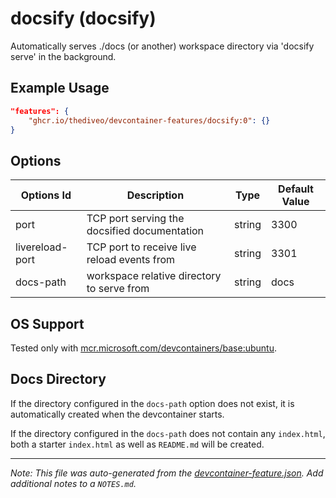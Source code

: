 
# docsify (docsify)

Automatically serves ./docs (or another) workspace directory via 'docsify serve' in the background.

## Example Usage

```json
"features": {
    "ghcr.io/thediveo/devcontainer-features/docsify:0": {}
}
```

## Options

| Options Id | Description | Type | Default Value |
|-----|-----|-----|-----|
| port | TCP port serving the docsified documentation | string | 3300 |
| livereload-port | TCP port to receive live reload events from | string | 3301 |
| docs-path | workspace relative directory to serve from | string | docs |

## OS Support

Tested only with
[mcr.microsoft.com/devcontainers/base:ubuntu](https://mcr.microsoft.com/en-us/artifact/mar/devcontainers/base/about#about:_ubuntu).

## Docs Directory

If the directory configured in the `docs-path` option does not exist, it is
automatically created when the devcontainer starts.

If the directory configured in the `docs-path` does not contain any
`index.html`, both a starter `index.html` as well as `README.md` will be
created.


---

_Note: This file was auto-generated from the [devcontainer-feature.json](https://github.com/thediveo/devcontainer-features/blob/main/src/docsify/devcontainer-feature.json).  Add additional notes to a `NOTES.md`._
